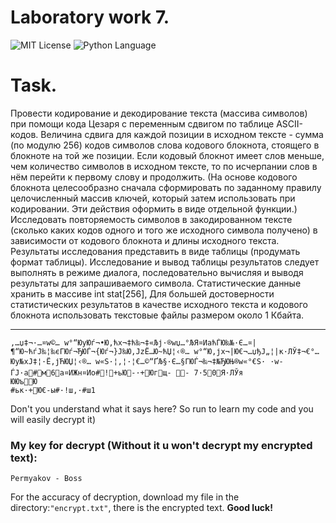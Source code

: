 # Laboratory work 7.
<img src="https://img.shields.io/github/license/DimaPermyakov/IU5?color=brightgreen" alt="MIT License"> <img src="https://img.shields.io/badge/language-C++-purple.svg" alt="Python Language">

# Task.
Провести кодирование и декодирование текста (массива символов) при помощи кода Цезаря с переменным сдвигом по таблице ASCII-кодов. Величина сдвига для каждой позиции в исходном тексте - сумма (по модулю 256) кодов символов слова кодового блокнота, стоящего в блокноте на той же позиции. Если кодовый блокнот имеет слов меньше, чем количество символов в исходном тексте, то по исчерпании слов в нём перейти к первому слову и продолжить. (На основе кодового блокнота целесообразно сначала сформировать по заданному правилу целочисленный массив ключей, который затем использовать при кодировании. Эти действия оформить в виде отдельной функции.) 
Исследовать повторяемость символов в закодированном тексте (сколько каких кодов одного и того же исходного символа получено) в зависимости от кодового блокнота и длины исходного текста.  Результаты исследования представить в виде таблицы (продумать формат таблицы). Исследование и вывод таблицы результатов следует выполнять в режиме диалога, последовательно вычисляя и выводя результаты для запрашиваемого символа. Статистические данные хранить в массиве int stat[256],  Для большей достоверности статистических результатов в качестве исходного текста и кодового блокнота использовать текстовые файлы размером около 1 Кбайта. 

---


```
‚…џ‡¬·­…¤w©… w°“ЮyЮѓ¬•Ю‚ћx¬‡ћ‰¬‡«Љј·®wџ…°ЉЯ¤ИaћЃЮ‰№·Є…¤|¶“Ю~ћѓЈ‰¦‰єГЮѓ¬ЂЮЃ¬{Юѓ¬}Ј‰Ю‚ЈzЁ…Ю~ћЏ¦‹®… w°“Ю‚јx¬|Ю€¬…џђЈ„¦|к·ЛЎ­‡¬€°…Юy№xЈ‡¦·Ё‚јЋЮЏ¦‹®… w«Ѕ·¦‚¦·¦€­…©“ҐЉ§·Є…§ГЮЃ¬‰¬‡№ЂЮЊ®w«°€Ѕ· ·­w­ЃЈ·а#м6а¤ИЖн¤Ио#!+ьЮ-·+Югщ-	-	7·50Я·ЛЎя
ЮЮъЮ
#ьк·+Ю€-ы#·!ш,·#ш1
```
Don't you understand what it says here? So run to learn my code and you will easily decrypt it)

### My key for decrypt (Without it u won't decrypt my encrypted text):
```
Permyakov - Boss
```
For the accuracy of decryption, download my file in the directory:```"encrypt.txt"```, there is the encrypted text.
**Good luck!**
